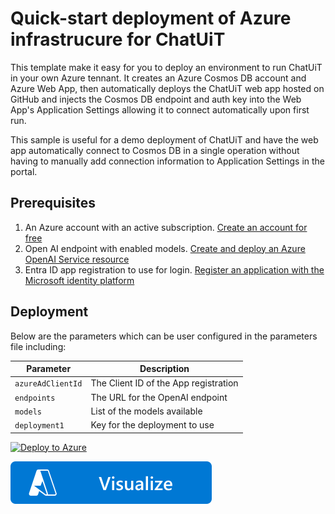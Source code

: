 # Quick-start deployment of Azure infrastrucure for ChatUiT

This template make it easy for you to deploy an environment to run ChatUiT in your own Azure tennant. It creates an Azure Cosmos DB account and Azure Web App, then automatically deploys the ChatUiT web app hosted on GitHub and injects the Cosmos DB endpoint and auth key into the Web App's Application Settings allowing it to connect automatically upon first run.

This sample is useful for a demo deployment of ChatUiT and have the web app automatically connect to Cosmos DB in a single operation without having to manually add connection information to Application Settings in the portal.

## Prerequisites

1. An Azure account with an active subscription. [Create an account for free](https://azure.microsoft.com/free/?ref=microsoft.com&utm_source=microsoft.com&utm_medium=docs&utm_campaign=visualstudio)
2. Open AI endpoint with enabled models. [Create and deploy an Azure OpenAI Service resource](https://learn.microsoft.com/en-us/azure/ai-services/openai/how-to/create-resource?pivots=web-portal)
3. Entra ID app registration to use for login. [Register an application with the Microsoft identity platform](https://learn.microsoft.com/en-us/entra/identity-platform/quickstart-register-app?tabs=certificate)

## Deployment

Below are the parameters which can be user configured in the parameters file including:

| Parameter         | Description                                |
|-------------------|--------------------------------------------|
| `azureAdClientId` | The Client ID of the App registration      |
| `endpoints`       | The URL for the OpenAI endpoint            |
| `models`          | List of the models available               |
| `deployment1`     | Key for the deployment to use              |

[![Deploy to Azure](https://aka.ms/deploytoazurebutton)](https://portal.azure.com/#create/Microsoft.Template/uri/https%3A%2F%2Fraw.githubusercontent.com%2FUiT-ITA%2FChatUiT2%2Fmaster%2Fdemo%2Fazuredeploy.json)

[![Visualize](https://raw.githubusercontent.com/Azure/azure-quickstart-templates/master/1-CONTRIBUTION-GUIDE/images/visualizebutton.svg?sanitize=true)](http://armviz.io/#/?load=https%3A%2F%2Fraw.githubusercontent.com%2FUiT-ITA%2FChatUiT2%2Fmaster%2Fdemo%2Fazuredeploy.json)